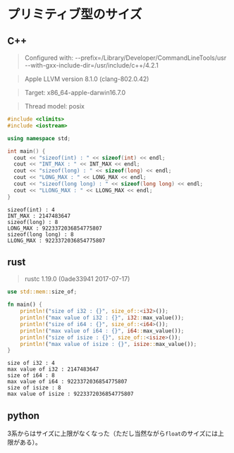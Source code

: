 # プリミティブ型のサイズ

## C++

>Configured with: --prefix=/Library/Developer/CommandLineTools/usr --with-gxx-include-dir=/usr/include/c++/4.2.1

>Apple LLVM version 8.1.0 (clang-802.0.42)

>Target: x86_64-apple-darwin16.7.0

>Thread model: posix


```cpp
#include <climits>
#include <iostream>

using namespace std;

int main() {
  cout << "sizeof(int) : " << sizeof(int) << endl;
  cout << "INT_MAX : " << INT_MAX << endl;
  cout << "sizeof(long) : " << sizeof(long) << endl;
  cout << "LONG_MAX : " << LONG_MAX << endl;
  cout << "sizeof(long long) : " << sizeof(long long) << endl;
  cout << "LLONG_MAX : " << LLONG_MAX << endl;
}
```

```
sizeof(int) : 4
INT_MAX : 2147483647
sizeof(long) : 8
LONG_MAX : 9223372036854775807
sizeof(long long) : 8
LLONG_MAX : 9223372036854775807
```

## rust

>rustc 1.19.0 (0ade33941 2017-07-17)

```rust
use std::mem::size_of;

fn main() {
    println!("size of i32 : {}", size_of::<i32>());
    println!("max value of i32 : {}", i32::max_value());
    println!("size of i64 : {}", size_of::<i64>());
    println!("max value of i64 : {}", i64::max_value());
    println!("size of isize : {}", size_of::<isize>());
    println!("max value of isize : {}", isize::max_value());
}
```

```
size of i32 : 4
max value of i32 : 2147483647
size of i64 : 8
max value of i64 : 9223372036854775807
size of isize : 8
max value of isize : 9223372036854775807
```

## python

3系からはサイズに上限がなくなった（ただし当然ながら`float`のサイズには上限がある）。
